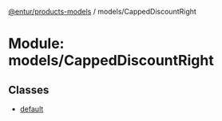 [@entur/products-models](../README.md) / models/CappedDiscountRight

# Module: models/CappedDiscountRight

## Classes

- [default](../classes/models_CappedDiscountRight.default.md)
